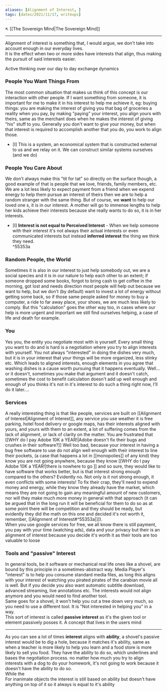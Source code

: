 ```yaml
---
aliases: [Alignment of Interest, ]
tags: [dates/2021/11/17, writeups]
---
```

↖️ [[The Sovereign Mind|The Sovereign Mind]]

---
Alignment of interest is something that, I would argue, we don't take into account enough in our everyday lives.  
It is the effect when two or more sides have interests that align, thus making the pursuit of said interests easier. 

Active thinking over our day to day exchange dynamics

### People You Want Things From
The most common situation that makes us think of this concept is our interaction with other people. If I want something from someone, it is important for me to make it in his interest to help me achieve it, eg: buying things: you are making the interest of giving you that bag of groceries a reality when you pay, by making "paying" your interest, you align yours with theirs, same as the merchant does when he makes the interest of giving "his" stuff to you. Generally you don't want to give your money, but when that interest is required to accomplish another that you do, you work to align those. 
- [I] This is a system, an economical system that is constructed external to us and we relay on it. We can construct similar systems ourselves (and we do)

### People You Care About
We don't always make this "tit for tat" so directly on the surface though, a good example of that is people that we love, friends, family members, etc. We are a lot less likely to expect payment from a friend when we expend energy to help them pursue an interest of theirs then we are to help a random stranger with the same thing. But of course, we **want** to help our loved one s, it is in our interest. A mother will go to immense lengths to help her kids achieve their interests because she really wants to do so, it is in her interests.
 - [I] **Interest is not equal to Perceived Interest** - When we help someone with their interest it's not always their actual interests or even communicated interests but instead **inferred interest** the thing we think they need.  
^55353a

### Random People, the World
 Sometimes it is also in our interest to just help somebody out, we are a social species and it is in our nature to help each other to an extent; if someone dropped some books, forgot to bring cash to get coffee in the morning, got lost and needs direction most people will help out because we want to help, but we don't (by default) want to invest a lot of energy without getting some back, so if those same people asked for money to buy a computer, a ride to far away place, your shoes, we are much less likely to comply. But this "calculation" goes the other way too, in cases where our help is more urgent and important we still find ourselves helping, a case of life and death for example.

### You
Yes you, the entity you negotiate most with is yourself. Every small thing you want to do and is hard is a negotiation where you try to align interests with yourself. You not always "interested" in doing the dishes very much, but it is in your interest that your things will be more organized, less stinky etc. Which leads to aligned interests, enough elements in you agree that washing dishes is a cause worth pursuing that it happens eventually. Well... or it doesn't, sometimes you make that argument and it doesn't catch, sometimes the cost to benefit calculation doesn't add up well enough and enough of you thinks it's not in it's interest to do such a thing right now, I'll do it later....

### Services
A really interesting thing is that like people, services are built on [[Alignment of Interest|Alignment of Interest]], any service you use weather it is free parking, hotel food delivery or google maps, has their interests aligned with yours, and yours with them to an extent, a lot of suffering comes from the lack of alignment, or lack of clarity on the matter. You are frustrated that [[WHY do I pay Adobe 10K a YEAR!|Adobe doesn't fix their bugs and crushes in their software?]] Well too bad, because your interest in having a bug free software to use do not align well enough with their interest to line their pockets, (a case that happens a lot in [[monopolies]] of any kind) they know you are not going anywhere, because they know [[WHY do I pay Adobe 10K a YEAR!|there is nowhere to go ]] and so sure, they would like to have software that works better, but is that interest strong enough compared to the others? Evidently no. Not only is it not strong enough, it even conflicts with some interests! To fix their crap, they'll need to expend money and energy, while they know they already have the market, which means they are not going to gain any meaningful amount of new customers, nor will they make much more money in general with that approach (it can be argued that in the long run it will be beneficial for them to do so as at some point there will be competition and they should be ready, but evidently they did the math on this one and decided it's not worth it, remember, [[Alignment of Interest#^55353a|]]).  
When you use google services for free, we all know there is still payment, you pay with your time (watching ads), data and your privacy but their is an alignment of interest because you decide it's worth it as their tools are too valuable to loose

### Tools and "passive" Interest
In general tools, be it software or mechanical real life ones like a shovel, are bound by this principle in a sometimes-abstract way. Media Player's "interest" is to help you consume standard media files, as long this aligns with your interest of watching you pirated pirates of the carabian movie all is well. But if you decide you also want automatic subtitle download, advanced streaming, live annotations etc. The interests would not align anymore and you would need to find another tool.  
Same goes for a shovel, it won't help you cut a tree down very much, so you need to use a different tool. It is "Not interested in helping you" in a way.  
This sort of interest is called **passive interest** as it's the given tool or element passively posses it. A concept that lives in the users mind 

---
As you can see a lot of times **interest** aligns with **ability**, a shovel's passive interest would be to dig a hole, because it matches it's ability, same as when a teacher is more likely to help you learn and a food store is more likely to sell you food. They have the ability to do so, which underlines and bases the negotiation process. no matter how much you try to align interests with a dog to do your homework, it's not going to work because it doesn't have the ability to do so.  
While the  
For inanimate objects the interest is still based on ability but doesn't have anything on top of it so it always is equal to it's ability

